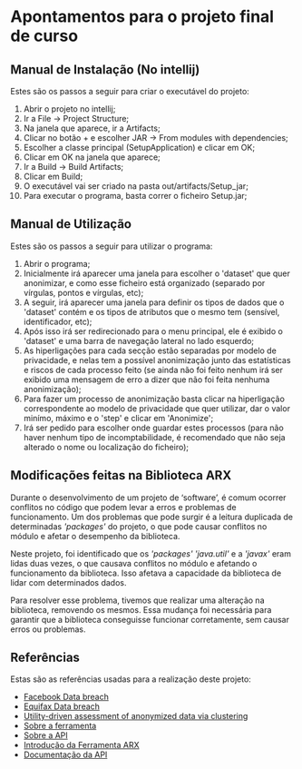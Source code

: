 # Apontamentos para o projeto final de curso

## Manual de Instalação (No intellij)

Estes são os passos a seguir para criar o executável do projeto:

1. Abrir o projeto no intellij;
2. Ir a File -> Project Structure;
3. Na janela que aparece, ir a Artifacts;
4. Clicar no botão + e escolher JAR -> From modules with dependencies;
5. Escolher a classe principal (SetupApplication) e clicar em OK;
6. Clicar em OK na janela que aparece;
7. Ir a Build -> Build Artifacts;
8. Clicar em Build;
9. O executável vai ser criado na pasta out/artifacts/Setup_jar;
10. Para executar o programa, basta correr o ficheiro Setup.jar;

## Manual de Utilização

Estes são os passos a seguir para utilizar o programa:

1. Abrir o programa;
2. Inicialmente irá aparecer uma janela para escolher o 'dataset' que quer anonimizar, e como esse ficheiro está
   organizado (separado por vírgulas, pontos e vírgulas, etc);
3. A seguir, irá aparecer uma janela para definir os tipos de dados que o 'dataset' contém e os tipos de atributos que o
   mesmo tem (sensível, identificador, etc);
4. Após isso irá ser redirecionado para o menu principal, ele é exibido o 'dataset' e uma barra de navegação lateral no
   lado esquerdo;
5. As hiperligações para cada secção estão separadas por modelo de privacidade, e nelas tem a possível anonimização
   junto das estatísticas e riscos de cada processo feito (se ainda não foi feito nenhum irá ser exibido uma mensagem de
   erro a dizer que não foi feita nenhuma anonimização);
6. Para fazer um processo de anonimização basta clicar na hiperligação correspondente ao modelo de privacidade que quer
   utilizar, dar o valor minímo, máximo e o 'step' e clicar em 'Anonimize';
7. Irá ser pedido para escolher onde guardar estes processos (para não haver nenhum tipo de incomptabilidade, é
   recomendado que não seja alterado o nome ou localização do ficheiro);

## Modificações feitas na Biblioteca ARX

Durante o desenvolvimento de um projeto de ‘software’, é comum ocorrer conflitos no código que podem levar a erros e
problemas de funcionamento. Um dos problemas que pode surgir é a leitura duplicada de determinadas *'packages'* do
projeto, o que pode causar conflitos no módulo e afetar o desempenho da biblioteca.

Neste projeto, foi identificado que os *'packages'* *'java.util'* e a *'javax'* eram lidas duas vezes, o que
causava conflitos no módulo e afetando o funcionamento da biblioteca. Isso afetava a capacidade da biblioteca de
lidar com determinados dados.

Para resolver esse problema, tivemos que realizar uma alteração na biblioteca, removendo os mesmos. Essa mudança foi
necessária para garantir que a biblioteca conseguisse funcionar corretamente, sem causar erros ou problemas.

## Referências

Estas são as referências usadas para a realização deste projeto:

* [Facebook Data breach](https://www.cnbc.com/2018/10/12/facebook-security-breach-details.html)
* [Equifax Data breach](https://www.equifaxsecurity2017.com/)
* [Utility-driven assessment of anonymized data via clustering](https://www.nature.com/articles/s41597-022-01561-6)
* [Sobre a ferramenta](https://onlinelibrary.wiley.com/doi/10.1002/spe.2812)
* [Sobre a API](https://arx.deidentifier.org/development/api/)
* [Introdução da Ferramenta ARX](https://www.youtube.com/watch?v=N8I-sxmMfqQ&t=1s)
* [Documentação da API](https://arx.deidentifier.org/development/api/)